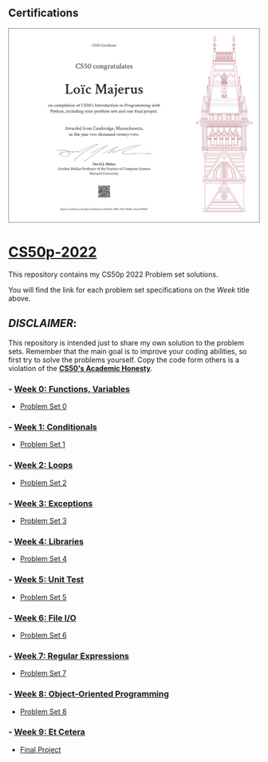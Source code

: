 ## Certifications

[![CS50P Certificate](certificate/CS50P.png)](https://certificates.cs50.io/c238c9de-df00-4943-bbd8-c42ac2195bb7.pdf?size=letter)


# [CS50p-2022](https://cs50.harvard.edu/python/2022/)
This repository contains my CS50p 2022 Problem set solutions.

You will find the link for each problem set specifications on the _Week_ title above.

## _DISCLAIMER_:

This repository is intended just to share my own solution to the problem sets. Remember that the main goal is to improve your coding abilities, so first try to solve the problems yourself. Copy the code form others is a violation of the [__CS50's Academic Honesty__](https://cs50.harvard.edu/python/2022/honesty/).

### - [Week 0: Functions, Variables](https://cs50.harvard.edu/python/2022/weeks/0/)
* [Problem Set 0](/pset0)

### - [Week 1: Conditionals](https://cs50.harvard.edu/python/2022/weeks/1/)
* [Problem Set 1](/pset1)

### - [Week 2: Loops](https://cs50.harvard.edu/python/2022/weeks/2/)
* [Problem Set 2](/pset2)

### - [Week 3: Exceptions](https://cs50.harvard.edu/python/2022/weeks/3/)
* [Problem Set 3](/pset3)

### - [Week 4: Libraries](https://cs50.harvard.edu/python/2022/weeks/4/)
* [Problem Set 4](/pset4)

### - [Week 5: Unit Test](https://cs50.harvard.edu/python/2022/weeks/5/)
* [Problem Set 5](/pset5)

### - [Week 6: File I/O](https://cs50.harvard.edu/python/2022/weeks/6/)
* [Problem Set 6](/pset6)

### - [Week 7: Regular Expressions](https://cs50.harvard.edu/python/2022/weeks/7/)
* [Problem Set 7](/pset7)

### - [Week 8: Object-Oriented Programming](https://cs50.harvard.edu/python/2022/weeks/8/)
* [Problem Set 8](/pset8)

### - [Week 9: Et Cetera](https://cs50.harvard.edu/python/2022/weeks/9/)
* [Final Project](/project)
